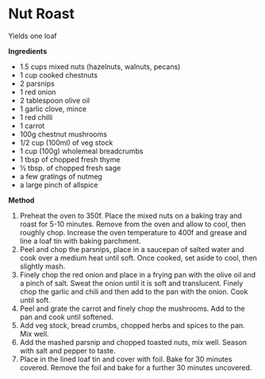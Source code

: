 # Nut Roast

Yields one loaf

**Ingredients**

* 1.5 cups mixed nuts (hazelnuts, walnuts, pecans)
* 1 cup cooked chestnuts
* 2 parsnips
* 1 red onion
* 2 tablespoon olive oil
* 1 garlic clove, mince
* 1 red chilli
* 1 carrot
* 100g chestnut mushrooms
* 1/2 cup (100ml) of veg stock
* 1 cup (100g) wholemeal breadcrumbs
* 1 tbsp of chopped fresh thyme
* ½ tbsp. of chopped fresh sage
* a few gratings of nutmeg
* a large pinch of allspice

**Method**

1. Preheat the oven to 350f. Place the mixed nuts on a baking tray and roast for 5-10 minutes. Remove from the oven and allow to cool, then roughly chop. Increase the oven temperature to 400f and grease and line a loaf tin with baking parchment.
2. Peel and chop the parsnips, place in a saucepan of salted water and cook over a medium heat until soft. Once cooked, set aside to cool, then slightly mash.
3. Finely chop the red onion and place in a frying pan with the olive oil and a pinch of salt. Sweat the onion until it is soft and translucent. Finely chop the garlic and chili and then add to the pan with the onion. Cook until soft.
4. Peel and grate the carrot and finely chop the mushrooms. Add to the pan and cook until softened.
5. Add veg stock, bread crumbs, chopped herbs and spices to the pan. Mix well.
6. Add the mashed parsnip and chopped toasted nuts, mix well. Season with salt and pepper to taste.
7. Place in the lined loaf tin and cover with foil. Bake for 30 minutes covered. Remove the foil and bake for a further 30 minutes uncovered.
